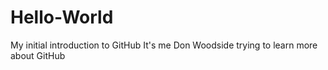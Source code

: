 # Hello-World
My initial introduction to GitHub
It's me Don Woodside trying to learn more about GitHub
